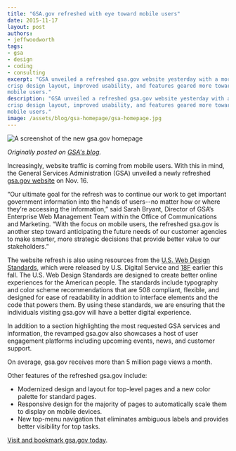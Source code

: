 ```yaml
---
title: "GSA.gov refreshed with eye toward mobile users"
date: 2015-11-17
layout: post
authors:
- jeffwoodworth
tags:
- gsa
- design
- coding
- consulting
excerpt: "GSA unveiled a refreshed gsa.gov website yesterday with a more
crisp design layout, improved usability, and features geared more toward
mobile users."
description: "GSA unveiled a refreshed gsa.gov website yesterday with a more
crisp design layout, improved usability, and features geared more toward
mobile users."
image: /assets/blog/gsa-homepage/gsa-homepage.jpg
---
```


![A screenshot of the new gsa.gov homepage]({{site.baseurl}}/assets/blog/gsa-homepage/gsa-homepage.jpg)

*Originally posted on [GSA's blog](http://gsablogs.gsa.gov/gsablog/2015/11/17/gsa-gov-refreshed-with-eye-toward-mobile-users/).*

Increasingly, website traffic is coming from mobile users. With this in
mind, the General Services Administration (GSA) unveiled a newly refreshed [gsa.gov
website](http://www.gsa.gov/portal/category/100000) on Nov. 16.

“Our ultimate goal for the refresh was to continue our work to get
important government information into the hands of users--no matter how
or where they’re accessing the information,” said Sarah Bryant, Director
of GSA’s Enterprise Web Management Team within the Office of
Communications and Marketing. “With the focus on mobile users, the
refreshed gsa.gov is another step toward anticipating the future needs
of our customer agencies to make smarter, more strategic decisions that
provide better value to our stakeholders.”

The website refresh is also using resources from the [U.S. Web Design
Standards](https://playbook.cio.gov/designstandards/), which were
released by U.S. Digital Service and
[18F](https://18f.gsa.gov/2015/09/28/web-design-standards/) earlier
this fall. The U.S. Web Design Standards are designed to create better
online experiences for the American people. The standards include
typography and color scheme recommendations that are 508 compliant,
flexible, and designed for ease of readability in addition to interface
elements and the code that powers them. By using these standards, we are
ensuring that the individuals visiting gsa.gov will have a better
digital experience.

In addition to a section highlighting the most requested GSA services
and information, the revamped gsa.gov also showcases a host of user
engagement platforms including upcoming events, news, and customer
support.

On average, gsa.gov receives more than 5 million page views a month.

Other features of the refreshed gsa.gov include:

-   Modernized design and layout for top-level pages and a new color palette for standard pages.
-   Responsive design for the majority of pages to automatically scale them to display on mobile devices.
-   New top-menu navigation that eliminates ambiguous labels and provides better visibility for top tasks.

[Visit and bookmark gsa.gov today](http://www.gsa.gov/portal/category/100000).
